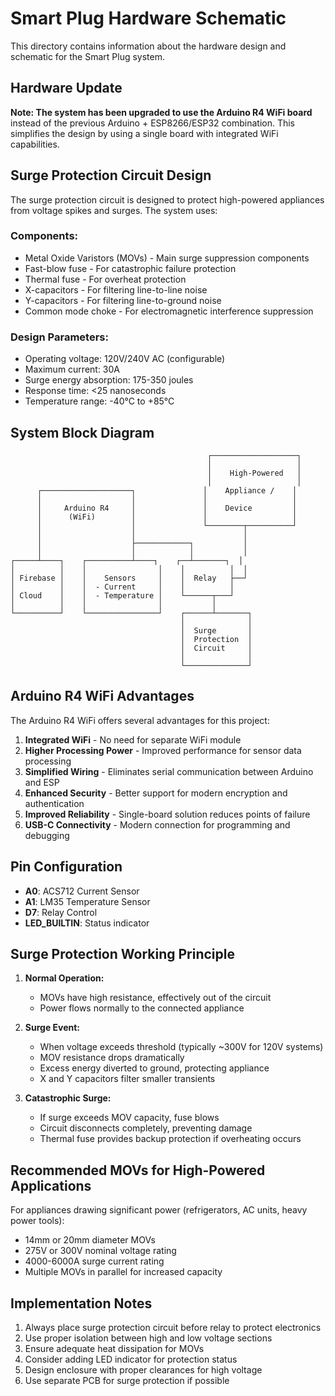 # Smart Plug Hardware Schematic

This directory contains information about the hardware design and schematic for the Smart Plug system.

## Hardware Update

**Note: The system has been upgraded to use the Arduino R4 WiFi board** instead of the previous Arduino + ESP8266/ESP32 combination. This simplifies the design by using a single board with integrated WiFi capabilities.

## Surge Protection Circuit Design

The surge protection circuit is designed to protect high-powered appliances from voltage spikes and surges. The system uses:

### Components:
- Metal Oxide Varistors (MOVs) - Main surge suppression components
- Fast-blow fuse - For catastrophic failure protection
- Thermal fuse - For overheat protection
- X-capacitors - For filtering line-to-line noise
- Y-capacitors - For filtering line-to-ground noise
- Common mode choke - For electromagnetic interference suppression

### Design Parameters:
- Operating voltage: 120V/240V AC (configurable)
- Maximum current: 30A
- Surge energy absorption: 175-350 joules
- Response time: <25 nanoseconds
- Temperature range: -40°C to +85°C

## System Block Diagram

```
                                            ┌───────────────────┐
                                            │                   │
                                            │    High-Powered   │
                                            │                   │
      ┌────────────────────┐               │    Appliance /    │
      │                    │               │                   │
      │     Arduino R4     │               │    Device         │
      │      (WiFi)        │               │                   │
      │                    │               └────────┬──────────┘
      │                    │                        │
      │                    ├────────────┐           │
      │                    │            │           │
┌─────┴────┐    ┌──────────┴────┐    ┌──┴───────┐  │
│          │    │                │    │          │  │
│ Firebase │    │    Sensors     │    │  Relay   ├──┘
│          │    │  - Current     │    │          │
│ Cloud    │    │  - Temperature │    └──────┬───┘
│          │    │                │           │
└──────────┘    └────────────────┘    ┌──────┴───────┐
                                      │              │
                                      │  Surge       │
                                      │  Protection  │
                                      │  Circuit     │
                                      │              │
                                      └──────────────┘
```

## Arduino R4 WiFi Advantages

The Arduino R4 WiFi offers several advantages for this project:

1. **Integrated WiFi** - No need for separate WiFi module
2. **Higher Processing Power** - Improved performance for sensor data processing
3. **Simplified Wiring** - Eliminates serial communication between Arduino and ESP
4. **Enhanced Security** - Better support for modern encryption and authentication
5. **Improved Reliability** - Single-board solution reduces points of failure
6. **USB-C Connectivity** - Modern connection for programming and debugging

## Pin Configuration

- **A0**: ACS712 Current Sensor
- **A1**: LM35 Temperature Sensor  
- **D7**: Relay Control
- **LED_BUILTIN**: Status indicator

## Surge Protection Working Principle

1. **Normal Operation:**
   - MOVs have high resistance, effectively out of the circuit
   - Power flows normally to the connected appliance

2. **Surge Event:**
   - When voltage exceeds threshold (typically ~300V for 120V systems)
   - MOV resistance drops dramatically
   - Excess energy diverted to ground, protecting appliance
   - X and Y capacitors filter smaller transients

3. **Catastrophic Surge:**
   - If surge exceeds MOV capacity, fuse blows
   - Circuit disconnects completely, preventing damage
   - Thermal fuse provides backup protection if overheating occurs

## Recommended MOVs for High-Powered Applications

For appliances drawing significant power (refrigerators, AC units, heavy power tools):
- 14mm or 20mm diameter MOVs
- 275V or 300V nominal voltage rating
- 4000-6000A surge current rating
- Multiple MOVs in parallel for increased capacity

## Implementation Notes

1. Always place surge protection circuit before relay to protect electronics
2. Use proper isolation between high and low voltage sections
3. Ensure adequate heat dissipation for MOVs
4. Consider adding LED indicator for protection status
5. Design enclosure with proper clearances for high voltage
6. Use separate PCB for surge protection if possible 